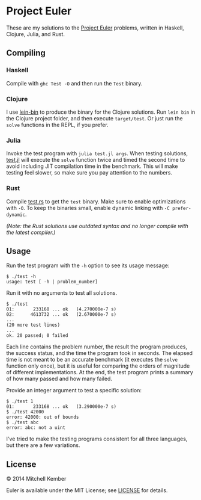 # Project Euler

These are my solutions to the [Project Euler][1] problems, written in Haskell, Clojure, Julia, and Rust.

[1]: http://projecteuler.net

## Compiling

### Haskell

Compile with `ghc Test -O` and then run the `Test` binary.

### Clojure

I use [lein-bin](https://github.com/Raynes/lein-bin) to produce the binary for the Clojure solutions. Run `lein bin` in the  Clojure project folder, and then execute `target/test`. Or just run the `solve` functions in the REPL, if you prefer.

### Julia

Invoke the test program with `julia test.jl args`. When testing solutions, [test.jl](julia/test.jl) will execute the `solve` function twice and timed the second time to avoid including JIT compilation time in the benchmark. This will make testing feel slower, so make sure you pay attention to the numbers.

### Rust

Compile [test.rs](rust/test.rs) to get the `test` binary. Make sure to enable optimizations with `-O`. To keep the binaries small, enable dynamic linking with `-C prefer-dynamic`.

_(Note: the Rust solutions use outdated syntax and no longer compile with the latest compiler.)_

## Usage

Run the test program with the `-h` option to see its usage message:

	$ ./test -h
	usage: test [ -h | problem_number]

Run it with no arguments to test all solutions.

	$ ./test
	01:       233168 ... ok   (4.270000e-7 s)
	02:      4613732 ... ok   (2.670000e-7 s)
	...
	(20 more test lines)
	...
	ok. 20 passed; 0 failed

Each line contains the problem number, the result the program produces, the success status, and the time the program took in seconds. The elapsed time is not meant to be an accurate benchmark (it executes the `solve` function only once), but it is useful for comparing the orders of magnitude of different implementations. At the end, the test program prints a summary of how many passed and how many failed.

Provide an integer argument to test a specific solution:

	$ ./test 1
	01:       233168 ... ok   (3.290000e-7 s)
	$ ./test 42000
	error: 42000: out of bounds
	$ ./test abc
	error: abc: not a uint

I've tried to make the testing programs consistent for all three languages, but there are a few variations.

## License

© 2014 Mitchell Kember

Euler is available under the MIT License; see [LICENSE](LICENSE.md) for details.
